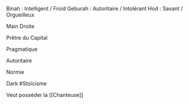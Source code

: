 
Binah : Intelligent / Froid
Geburah : Autoritaire / Intolérant
Hod : Savant / Orgueilleux

Main Droite

Prêtre du Capital

Pragmatique

Autoritaire

Normie

Dark #Stoïcisme 

Veut posséder la [[Chanteuse]]